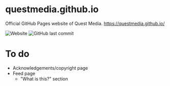 # questmedia.github.io
Official GitHub Pages website of Quest Media.
https://questmedia.github.io/

![Website](https://img.shields.io/website?down_message=offline&style=flat-square&up_message=online&url=https%3A%2F%2Fquestmedia.github.io) ![GitHub last commit](https://img.shields.io/github/last-commit/questmedia/questmedia.github.io?style=flat-square)
# To do
- Acknowledgements/copyright page
- Feed page
  - "What is this?" section
